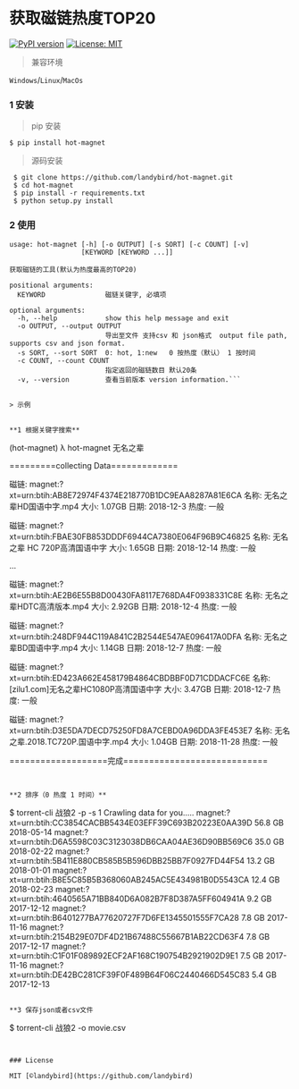 # 获取磁链热度TOP20

[![PyPI version](https://badge.fury.io/py/torrent-cli.svg)](https://badge.fury.io/py/torrent-cli) [![License: MIT](https://img.shields.io/badge/License-MIT-yellow.svg)](https://opensource.org/licenses/MIT)


> 兼容环境

`Windows`/`Linux`/`MacOs`


### 1 安装

> pip 安装
```
$ pip install hot-magnet
```

> 源码安装
```
 $ git clone https://github.com/landybird/hot-magnet.git
 $ cd hot-magnet
 $ pip install -r requirements.txt
 $ python setup.py install
 ```


### 2 使用
```
usage: hot-magnet [-h] [-o OUTPUT] [-s SORT] [-c COUNT] [-v]
                  [KEYWORD [KEYWORD ...]]

获取磁链的工具(默认为热度最高的TOP20)

positional arguments:
  KEYWORD               磁链关键字, 必填项

optional arguments:
  -h, --help            show this help message and exit
  -o OUTPUT, --output OUTPUT
                        导出至文件 支持csv 和 json格式  output file path, supports csv and json format.
  -s SORT, --sort SORT  0: hot, 1:new   0 按热度（默认） 1 按时间
  -c COUNT, --count COUNT
                        指定返回的磁链数目 默认20条
  -v, --version         查看当前版本 version information.```


> 示例


**1 根据关键字搜索**
```
(hot-magnet) λ hot-magnet 无名之辈

=========collecting Data=============

磁链: magnet:?xt=urn:btih:AB8E72974F4374E218770B1DC9EAA8287A81E6CA
名称: 无名之辈HD国语中字.mp4
大小: 1.07GB
日期: 2018-12-3
热度: 一般

磁链: magnet:?xt=urn:btih:FBAE30FB853DDDF6944CA7380E064F96B9C46825
名称: 无名之辈 HC 720P高清国语中字
大小: 1.65GB
日期: 2018-12-14
热度: 一般

...

磁链: magnet:?xt=urn:btih:AE2B6E55B8D00430FA8117E768DA4F0938331C8E
名称: 无名之辈HDTC高清版本.mp4
大小: 2.92GB
日期: 2018-12-4
热度: 一般

磁链: magnet:?xt=urn:btih:248DF944C119A841C2B2544E547AE096417A0DFA
名称: 无名之辈BD国语中字.mp4
大小: 1.14GB
日期: 2018-12-7
热度: 一般

磁链: magnet:?xt=urn:btih:ED423A662E458179B4864CBDBBF0D71CDDACFC6E
名称: [zilu1.com]无名之辈HC1080P高清国语中字
大小: 3.47GB
日期: 2018-12-7
热度: 一般

磁链: magnet:?xt=urn:btih:D3E5DA7DECD75250FD8A7CEBD0A96DDA3FE453E7
名称: 无名之辈.2018.TC720P.国语中字.mp4
大小: 1.04GB
日期: 2018-11-28
热度: 一般

===================完成============================
```


**2 排序（0 热度 1 时间）**
```
$ torrent-cli 战狼2 -p -s 1
Crawling data for you.....
magnet:?xt=urn:btih:CC3854CACBB5434E03EFF39C693B20223E0AA39D 56.8 GB 2018-05-14
magnet:?xt=urn:btih:D6A5598C03C3123038DB6CAA04AE36D90BB569C6 35.0 GB 2018-02-22
magnet:?xt=urn:btih:5B411E880CB585B5B596DBB25BB7F0927FD44F54 13.2 GB 2018-01-01
magnet:?xt=urn:btih:B8E5C85B5B368060AB245AC5E434981B0D5543CA 12.4 GB 2018-02-23
magnet:?xt=urn:btih:4640565A71BB840D6A082B7F8D387A5FF604941A 9.2 GB 2017-12-12
magnet:?xt=urn:btih:B6401277BA77620727F7D6FE1345501555F7CA28 7.8 GB 2017-11-16
magnet:?xt=urn:btih:2154B29E07DF4D21B67488C55667B1AB22CD63F4 7.8 GB 2017-12-17
magnet:?xt=urn:btih:C1F01F089892ECF2AF168C190754B2921902D9E1 7.5 GB 2017-11-16
magnet:?xt=urn:btih:DE42BC281CF39F0F489B64F06C2440466D545C83 5.4 GB 2017-12-13
```

**3 保存json或者csv文件
```
$ torrent-cli 战狼2 -o movie.csv
```


### License

MIT [©landybird](https://github.com/landybird)
